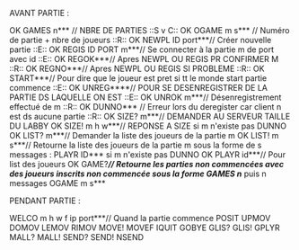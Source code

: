 AVANT PARTIE : 

OK GAMES n*** // NBRE DE PARTIES  ::S v C::
OK OGAME m s*** // Numéro de partie + nbre de joueurs  ::R::
OK NEWPL ID port***// Créer nouvelle partie ::E::
OK REGIS ID PORT m***// Se connecter à la partie m de port avec id  ::E::
OK REGOK***// Apres NEWPL OU REGIS PR CONFIRMER M  ::R::
OK REGNO***// Apres NEWPL OU REGIS SI PROBLEME ::R::
OK START***// Pour dire que le joueur est pret si tt le monde start partie commence ::E::
OK UNREG****// POUR SE DESENREGISTRER DE LA PARTIE DS LAQUELLE ON EST ::E::
OK UNROK m***// Désenregistrement effectué de m ::R::
OK DUNNO*** // Erreur lors du deregister car client n est ds aucune partie ::R::
OK SIZE? m***// DEMANDER AU SERVEUR TAILLE DU LABBY
OK SIZE! m h w***// REPONSE A SIZE si m n'existe pas DUNNO
OK LIST? m***// Demander la liste des joueurs de la partie m
OK LIST! m s***// Retourne la liste des joueurs de la partie m sous la forme de s messages : PLAYR ID*** si m n'existe pas DUNNO
OK PLAYR id***// Pour list des joueurs
OK GAME?***// Retourne les parties non commencées avec des joueurs inscrits non commencée sous la forme GAMES n*** puis n messages OGAME m s***

PENDANT PARTIE : 

WELCO m h w f ip port***// Quand la partie commence 
POSIT 
UPMOV
DOMOV
LEMOV
RIMOV
MOVE!
MOVEF
IQUIT
GOBYE
GLIS?
GLIS!
GPLYR
MALL?
MALL!
SEND?
SEND!
NSEND